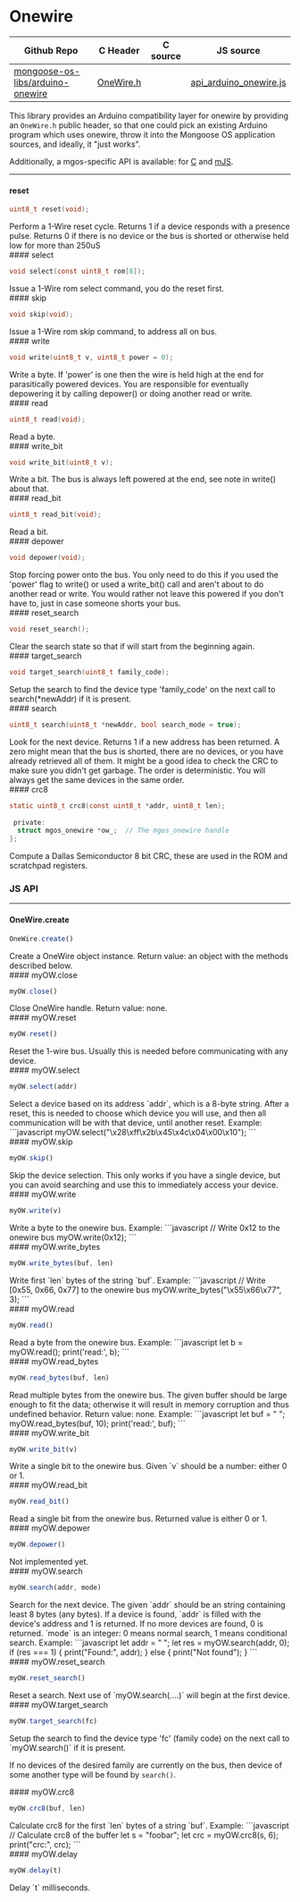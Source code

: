 # Onewire
| Github Repo | C Header | C source  | JS source |
| ----------- | -------- | --------  | ----------------- |
| [mongoose-os-libs/arduino-onewire](https://github.com/mongoose-os-libs/arduino-onewire) | [OneWire.h](https://github.com/mongoose-os-libs/arduino-onewire/tree/master/include/OneWire.h) | &nbsp;  | [api_arduino_onewire.js](https://github.com/mongoose-os-libs/arduino-onewire/tree/master/mjs_fs/api_arduino_onewire.js)         |



This library provides an Arduino compatibility layer for onewire by providing
an `OneWire.h` public header, so that one could pick an existing Arduino
program which uses onewire, throw it into the Mongoose OS application sources,
and ideally, it "just works".

Additionally, a mgos-specific API is available: for
[C](https://mongoose-os.com/docs/api/mgos_arduino_onewire.h.html) and
[mJS](https://mongoose-os.com/docs/api/api_arduino_onewire.js.html).


 ----- 
#### reset

```c
uint8_t reset(void);
```
<div class="apidescr">
Perform a 1-Wire reset cycle. Returns 1 if a device responds
with a presence pulse.  Returns 0 if there is no device or the
bus is shorted or otherwise held low for more than 250uS
</div>
#### select

```c
void select(const uint8_t rom[8]);
```
<div class="apidescr">
Issue a 1-Wire rom select command, you do the reset first.
</div>
#### skip

```c
void skip(void);
```
<div class="apidescr">
Issue a 1-Wire rom skip command, to address all on bus.
</div>
#### write

```c
void write(uint8_t v, uint8_t power = 0);
```
<div class="apidescr">
Write a byte. If 'power' is one then the wire is held high at
the end for parasitically powered devices. You are responsible
for eventually depowering it by calling depower() or doing
another read or write.
</div>
#### read

```c
uint8_t read(void);
```
<div class="apidescr">
Read a byte.
</div>
#### write_bit

```c
void write_bit(uint8_t v);
```
<div class="apidescr">
Write a bit. The bus is always left powered at the end, see
note in write() about that.
</div>
#### read_bit

```c
uint8_t read_bit(void);
```
<div class="apidescr">
Read a bit.
</div>
#### depower

```c
void depower(void);
```
<div class="apidescr">
Stop forcing power onto the bus. You only need to do this if
you used the 'power' flag to write() or used a write_bit() call
and aren't about to do another read or write. You would rather
not leave this powered if you don't have to, just in case
someone shorts your bus.
</div>
#### reset_search

```c
void reset_search();
```
<div class="apidescr">
Clear the search state so that if will start from the beginning again.
</div>
#### target_search

```c
void target_search(uint8_t family_code);
```
<div class="apidescr">
Setup the search to find the device type 'family_code' on the next call
to search(*newAddr) if it is present.
</div>
#### search

```c
uint8_t search(uint8_t *newAddr, bool search_mode = true);
```
<div class="apidescr">
Look for the next device. Returns 1 if a new address has been
returned. A zero might mean that the bus is shorted, there are
no devices, or you have already retrieved all of them.  It
might be a good idea to check the CRC to make sure you didn't
get garbage.  The order is deterministic. You will always get
the same devices in the same order.
</div>
#### crc8

```c
static uint8_t crc8(const uint8_t *addr, uint8_t len);
  
 private:
  struct mgos_onewire *ow_;  // The mgos_onewire handle
};
```
<div class="apidescr">
Compute a Dallas Semiconductor 8 bit CRC, these are used in the
ROM and scratchpad registers.
</div>

### JS API

 --- 
#### OneWire.create

```javascript
OneWire.create()
```
<div class="apidescr">
Create a OneWire object instance. Return value: an object with the methods
described below.
</div>
#### myOW.close

```javascript
myOW.close()
```
<div class="apidescr">
Close OneWire handle. Return value: none.
</div>
#### myOW.reset

```javascript
myOW.reset()
```
<div class="apidescr">
Reset the 1-wire bus. Usually this is needed before communicating with
any device.
</div>
#### myOW.select

```javascript
myOW.select(addr)
```
<div class="apidescr">
Select a device based on its address `addr`, which is a 8-byte string.
After a reset, this is needed to choose which device you will use, and
then all communication will be with that device, until another reset.
Example:
```javascript
myOW.select("\x28\xff\x2b\x45\x4c\x04\x00\x10");
```
</div>
#### myOW.skip

```javascript
myOW.skip()
```
<div class="apidescr">
Skip the device selection. This only works if you have a single device,
but you can avoid searching and use this to immediately access your
device.
</div>
#### myOW.write

```javascript
myOW.write(v)
```
<div class="apidescr">
Write a byte to the onewire bus. Example:
```javascript
// Write 0x12 to the onewire bus
myOW.write(0x12);
```
</div>
#### myOW.write_bytes

```javascript
myOW.write_bytes(buf, len)
```
<div class="apidescr">
Write first `len` bytes of the string `buf`. Example:
```javascript
// Write [0x55, 0x66, 0x77] to the onewire bus
myOW.write_bytes("\x55\x66\x77", 3);
```
</div>
#### myOW.read

```javascript
myOW.read()
```
<div class="apidescr">
Read a byte from the onewire bus. Example:
```javascript
let b = myOW.read();
print('read:', b);
```
</div>
#### myOW.read_bytes

```javascript
myOW.read_bytes(buf, len)
```
<div class="apidescr">
Read multiple bytes from the onewire bus. The given buffer should
be large enough to fit the data; otherwise it will result in memory
corruption and thus undefined behavior.
Return value: none.
Example:
```javascript
let buf = "          ";
myOW.read_bytes(buf, 10);
print('read:', buf);
```
</div>
#### myOW.write_bit

```javascript
myOW.write_bit(v)
```
<div class="apidescr">
Write a single bit to the onewire bus. Given `v` should be a number:
either 0 or 1.
</div>
#### myOW.read_bit

```javascript
myOW.read_bit()
```
<div class="apidescr">
Read a single bit from the onewire bus. Returned value is either 0 or 1.
</div>
#### myOW.depower

```javascript
myOW.depower()
```
<div class="apidescr">
Not implemented yet.
</div>
#### myOW.search

```javascript
myOW.search(addr, mode)
```
<div class="apidescr">
Search for the next device. The given `addr` should be an string
containing least 8 bytes (any bytes). If a device is found, `addr` is
filled with the device's address and 1 is returned. If no more
devices are found, 0 is returned.
`mode` is an integer: 0 means normal search, 1 means conditional search.
Example:
```javascript
let addr = "        ";
let res = myOW.search(addr, 0);
if (res === 1) {
  print("Found:", addr);
} else {
  print("Not found");
}
```
</div>
#### myOW.reset_search

```javascript
myOW.reset_search()
```
<div class="apidescr">
Reset a search. Next use of `myOW.search(....)` will begin at the first
device.
</div>
#### myOW.target_search

```javascript
myOW.target_search(fc)
```
<div class="apidescr">
Setup the search to find the device type 'fc' (family code) on the next
call to `myOW.search()` if it is present.

If no devices of the desired family are currently on the bus, then
device of some another type will be found by `search()`.
</div>
#### myOW.crc8

```javascript
myOW.crc8(buf, len)
```
<div class="apidescr">
Calculate crc8 for the first `len` bytes of a string `buf`.
Example:
```javascript
// Calculate crc8 of the buffer
let s = "foobar";
let crc = myOW.crc8(s, 6);
print("crc:", crc);
```
</div>
#### myOW.delay

```javascript
myOW.delay(t)
```
<div class="apidescr">
Delay `t` milliseconds.
</div>
